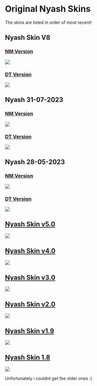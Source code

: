 # Original Nyash Skins
The skins are listed in order of most recent!

## Nyash Skin V8
### [NM Version](https://drive.google.com/uc?export=download&id=1d5lrB_sFduu8ATgh-FZK1FdnrJwPXan1)
![](https://nyash.s-ul.eu/NyashSkins/7zZ7VTD7)
### [DT Version](https://drive.google.com/drive/folders/1dDuNwwU1fubQjVCiYDJpbw0TbY4zLx16?usp=sharing)
![](https://nyash.s-ul.eu/NyashSkins/qElnPPoi)

## Nyash 31-07-2023
### [NM Version](https://drive.google.com/drive/folders/1a9tZ7tbKx48fMo6NCjq9XR9eYilWSdVi?usp=sharing)
![](https://nyash.s-ul.eu/NyashSkins/Uq4piLgb)
### [DT Version](https://drive.google.com/uc?export=download&id=1Z78As8j5V35TwVySRtSQuvUL1i76CN-_)
![](https://nyash.s-ul.eu/NyashSkins/24OCu01o)

## Nyash 28-05-2023
### [NM Version](https://drive.google.com/uc?export=download&id=1TBoY4dFTKH6hjBUg2ujwp0fAbbKUIZxP)
![](https://nyash.s-ul.eu/NyashSkins/US3A2IMh)
### [DT Version](https://drive.google.com/uc?export=download&id=1TE077HYv3p2oONVEKy_nyW4bdBTGMDQj)
![](https://nyash.s-ul.eu/NyashSkins/zu9r0AX1)

## [Nyash Skin v5.0](https://drive.google.com/drive/folders/1b2YvqGVeyQXQp5k2AQrG0w0EXw57MMhS?usp=drive_link)
![](https://nyash.s-ul.eu/NyashSkins/h6L8cFsM)

## [Nyash Skin v4.0](https://drive.google.com/drive/folders/1b1QJHzq5U0PNI9jk6LZ05xRJBiDBNfFA?usp=drive_link)
![](https://nyash.s-ul.eu/NyashSkins/TDfTCQcr)

## [Nyash Skin v3.0](https://drive.google.com/drive/folders/1at7C8c72GCFRVY4obNrVMxT8eegin5zz?usp=drive_link)
![](https://nyash.s-ul.eu/NyashSkins/g15gTJRr)

## [Nyash Skin v2.0](https://drive.google.com/drive/folders/1aoj9z7S3kIL5FjEgI1Ys06vg93tNfvKQ?usp=drive_link)
![](https://nyash.s-ul.eu/NyashSkins/ZFFlSk76)

## [Nyash Skin v1.9](https://drive.google.com/drive/folders/1adkEs82-2Ywv_pXIBxvLx3oMUPIclh86?usp=drive_link)
![](https://nyash.s-ul.eu/NyashSkins/tUa3xr0a)

## [Nyash Skin 1.8](https://drive.google.com/drive/folders/1aH6ixnKXSo7UCzVUuWdfwWZXY8RW-n1p?usp=drive_link)
![](https://nyash.s-ul.eu/NyashSkins/lwr5ULKH)

Unfortunately i couldnt get the older ones :(
